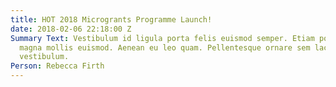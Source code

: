```yaml
---
title: HOT 2018 Microgrants Programme Launch!
date: 2018-02-06 22:18:00 Z
Summary Text: Vestibulum id ligula porta felis euismod semper. Etiam porta sem malesuada
  magna mollis euismod. Aenean eu leo quam. Pellentesque ornare sem lacinia quam venenatis
  vestibulum.
Person: Rebecca Firth
---
```


